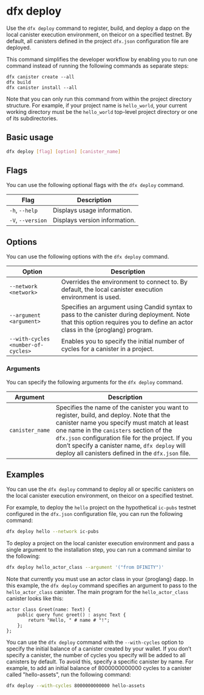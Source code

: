 # dfx deploy

Use the `dfx deploy` command to register, build, and deploy a dapp on the local canister execution environment, on theicor on a specified testnet. By default, all canisters defined in the project `dfx.json` configuration file are deployed.

This command simplifies the developer workflow by enabling you to run one command instead of running the following commands as separate steps:

    dfx canister create --all
    dfx build
    dfx canister install --all

Note that you can only run this command from within the project directory structure. For example, if your project name is `hello_world`, your current working directory must be the `hello_world` top-level project directory or one of its subdirectories.

## Basic usage

``` bash
dfx deploy [flag] [option] [canister_name]
```

## Flags

You can use the following optional flags with the `dfx deploy` command.

| Flag              | Description                   |
|-------------------|-------------------------------|
| `-h`, `--help`    | Displays usage information.   |
| `-V`, `--version` | Displays version information. |

## Options

You can use the following options with the `dfx deploy` command.

| Option                             | Description                                                                                                                                                                 |
|------------------------------------|-----------------------------------------------------------------------------------------------------------------------------------------------------------------------------|
| `--network <network>`              | Overrides the environment to connect to. By default, the local canister execution environment is used.                                                                      |
| `--argument <argument>`            | Specifies an argument using Candid syntax to pass to the canister during deployment. Note that this option requires you to define an actor class in the {proglang} program. |
| `--with-cycles <number-of-cycles>` | Enables you to specify the initial number of cycles for a canister in a project.                                                                                            |

### Arguments

You can specify the following arguments for the `dfx deploy` command.

| Argument        | Description                                                                                                                                                                                                                                                                                                                                    |
|-----------------|------------------------------------------------------------------------------------------------------------------------------------------------------------------------------------------------------------------------------------------------------------------------------------------------------------------------------------------------|
| `canister_name` | Specifies the name of the canister you want to register, build, and deploy. Note that the canister name you specify must match at least one name in the `canisters` section of the `dfx.json` configuration file for the project. If you don’t specify a canister name, `dfx deploy` will deploy all canisters defined in the `dfx.json` file. |

## Examples

You can use the `dfx deploy` command to deploy all or specific canisters on the local canister execution environment, on theicor on a specified testnet.

For example, to deploy the `hello` project on the hypothetical `ic-pubs` testnet configured in the `dfx.json` configuration file, you can run the following command:

``` bash
dfx deploy hello --network ic-pubs
```

To deploy a project on the local canister execution environment and pass a single argument to the installation step, you can run a command similar to the following:

``` bash
dfx deploy hello_actor_class --argument '("from DFINITY")'
```

Note that currently you must use an actor class in your {proglang} dapp. In this example, the `dfx deploy` command specifies an argument to pass to the `hello_actor_class` canister. The main program for the `hello_actor_class` canister looks like this:

    actor class Greet(name: Text) {
        public query func greet() : async Text {
            return "Hello, " # name # "!";
        };
    };

You can use the `dfx deploy` command with the `--with-cycles` option to specify the initial balance of a canister created by your wallet. If you don’t specify a canister, the number of cycles you specify will be added to all canisters by default. To avoid this, specify a specific canister by name. For example, to add an initial balance of 8000000000000 cycles to a canister called "hello-assets", run the following command:

``` bash
dfx deploy --with-cycles 8000000000000 hello-assets
```
